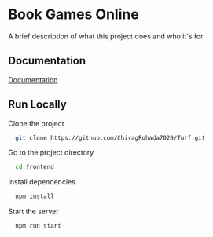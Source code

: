 
# Book Games Online

A brief description of what this project does and who it's for


## Documentation

[Documentation](https://linktodocumentation)


## Run Locally

Clone the project

```bash
  git clone https://github.com/ChiragRohada7020/Turf.git
```

Go to the project directory

```bash
  cd frontend
```

Install dependencies

```bash
  npm install
```

Start the server

```bash
  npm run start
```

